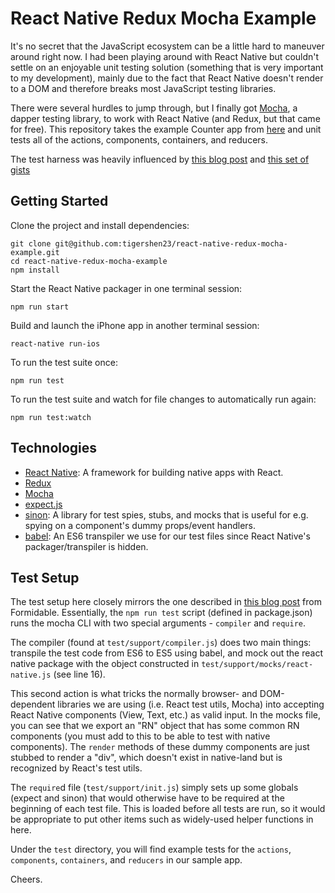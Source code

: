 # React Native Redux Mocha Example

It's no secret that the JavaScript ecosystem can be a little hard to
maneuver around right now. I had been playing around with React Native
but couldn't settle on an enjoyable unit testing solution (something
that is very important to my development), mainly due to the fact that
React Native doesn't render to a DOM and therefore breaks most
JavaScript testing libraries.

There were several hurdles to jump through, but I finally got
[Mocha](https://mochajs.org/), a dapper testing library, to work with
React Native (and Redux, but that came for free). This repository takes
the example Counter app from
[here](https://github.com/alinz/example-react-native-redux) and unit
tests all of the actions, components, containers, and reducers.

The test harness  was heavily influenced by [this blog post](https://blog.formidable.com/unit-testing-react-native-with-mocha-and-enzyme-51518f13ba73#.1n4621sby) and [this set of gists](https://gist.github.com/jmreidy/4145809229195441d4d4)

## Getting Started

Clone the project and install dependencies:

    git clone git@github.com:tigershen23/react-native-redux-mocha-example.git
    cd react-native-redux-mocha-example
    npm install

Start the React Native packager in one terminal session:

    npm run start

Build and launch the iPhone app in another terminal session:

    react-native run-ios

To run the test suite once:

    npm run test

To run the test suite and watch for file changes to automatically run
again:

    npm run test:watch

## Technologies

- [React Native](https://github.com/facebook/react-native): A framework
  for building native apps with React.
- [Redux](https://github.com/rackt/redux)
- [Mocha](https://github.com/mochajs/mocha)
- [expect.js](https://github.com/Automattic/expect.js)
- [sinon](https://github.com/sinonjs/sinon): A library for test spies,
  stubs, and mocks that is useful for e.g. spying on a component's dummy
  props/event handlers.
- [babel](https://github.com/babel/babel): An ES6 transpiler we use for
  our test files since React Native's packager/transpiler is hidden.

## Test Setup

The test setup here closely mirrors the one described in [this blog
post]() from Formidable. Essentially, the `npm run test` script (defined
in package.json) runs the mocha CLI with two special arguments -
`compiler` and `require`.

The compiler (found at
`test/support/compiler.js`) does two main things: transpile the test
code from ES6 to ES5 using babel, and mock out the react native package
with the object constructed in `test/support/mocks/react-native.js` (see
line 16).

This second action is what tricks the normally browser- and
DOM-dependent libraries we are using (i.e. React test utils, Mocha) into
accepting React Native components (View, Text, etc.) as valid input. In
the mocks file, you can see that we export an "RN" object that has some
common RN components (you must add to this to be able to test with
native components). The `render` methods of these dummy components are
just stubbed to render a "div", which doesn't exist in
native-land but is recognized by React's test utils.

The `require`d file (`test/support/init.js`) simply sets up some globals
(expect and sinon) that would otherwise have to be required at the
beginning of each test file. This is loaded before all tests are run, so
it would be appropriate to put other items such as widely-used helper
functions in here.

Under the `test` directory, you will find example tests for the
`actions`, `components`, `containers`, and `reducers` in our sample app.

Cheers.
